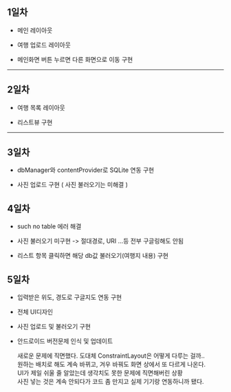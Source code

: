 ## 1일차

- 메인 레이아웃
* 여행 업로드 레이아웃
+ 메인화면 버튼 누르면 다른 화면으로 이동 구현

-------- 

## 2일차

- 여행 목록 레이아웃
* 리스트뷰 구현

-------- 

## 3일차

- dbManager와 contentProvider로 SQLite 연동 구현
+ 사진 업로드 구현 ( 사진 불러오기는 미해결 )

## 4일차

- such no table 에러 해결
+ 사진 불러오기 미구현 -> 절대경로, URI ...등 전부 구글링해도 안됨 
* 리스트 항목 클릭하면 해당 db값 불러오기(여행지 내용) 구현

## 5일차

* 입력받은 위도, 경도로 구글지도 연동 구현
- 전체 UI디자인
+ 사진 업로드 및 불러오기 구현
* 안드로이드 버전문제 인식 및 업데이트 

  새로운 문제에 직면했다. 도대체 ConstraintLayout은 어떻게 다루는 걸까..   
  원하는 배치로 해도 계속 바뀌고, 겨우 바꿔도 화면 상에서 또 다르게 나온다.     
  UI가 제일 쉬울 줄 알았는데 생각치도 못한 문제에 직면해버린 상황     
  사진 넣는 것은 계속 안되다가 코드 좀 만지고 실제 기기랑 연동하니까 됐다.    
